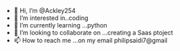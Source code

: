 - 👋 Hi, I’m @Ackley254
- 👀 I’m interested in..coding 
- 🌱 I’m currently learning ...python
- 💞️ I’m looking to collaborate on ...creating a Saas ptoject
- 📫 How to reach me ...on my email philipsaidi7@gmail 

<!---
Ackley254/Ackley254 is a ✨ special ✨ repository because its `README.md` (this file) appears on your GitHub profile.
You can click the Preview link to take a look at your changes.
--->

